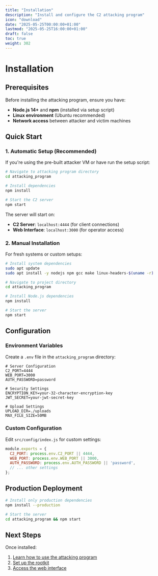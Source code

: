 ```yaml
---
title: "Installation"
description: "Install and configure the C2 attacking program"
icon: "download"
date: "2025-05-25T00:00:00+01:00"
lastmod: "2025-05-25T16:00:00+01:00"
draft: false
toc: true
weight: 302
---
```


# Installation

## Prerequisites

Before installing the attacking program, ensure you have:

- **Node.js 14+** and **npm** (installed via setup script)
- **Linux environment** (Ubuntu recommended)
- **Network access** between attacker and victim machines

## Quick Start

### 1. Automatic Setup (Recommended)

If you're using the pre-built attacker VM or have run the setup script:

```bash
# Navigate to attacking program directory
cd attacking_program

# Install dependencies
npm install

# Start the C2 server
npm start
```

The server will start on:
- **C2 Server**: `localhost:4444` (for client connections)
- **Web Interface**: `localhost:3000` (for operator access)

### 2. Manual Installation

For fresh systems or custom setups:

```bash
# Install system dependencies
sudo apt update
sudo apt install -y nodejs npm gcc make linux-headers-$(uname -r)

# Navigate to project directory
cd attacking_program

# Install Node.js dependencies
npm install

# Start the server
npm start
```

## Configuration

### Environment Variables

Create a `.env` file in the `attacking_program` directory:

```env
# Server Configuration
C2_PORT=4444
WEB_PORT=3000
AUTH_PASSWORD=password

# Security Settings
ENCRYPTION_KEY=your-32-character-encryption-key
JWT_SECRET=your-jwt-secret-key

# Upload Settings
UPLOAD_DIR=./uploads
MAX_FILE_SIZE=50MB
```

### Custom Configuration

Edit `src/config/index.js` for custom settings:

```javascript
module.exports = {
  C2_PORT: process.env.C2_PORT || 4444,
  WEB_PORT: process.env.WEB_PORT || 3000,
  AUTH_PASSWORD: process.env.AUTH_PASSWORD || 'password',
  // ... other settings
};
```


## Production Deployment

```bash
# Install only production dependencies
npm install --production

# Start the server
cd attacking_program && npm start
```

## Next Steps

Once installed:
1. [Learn how to use the attacking program](../usage)
2. [Set up the rootkit](../../05-epirootkit/overview)
3. [Access the web interface](../../04-web-ui/overview)